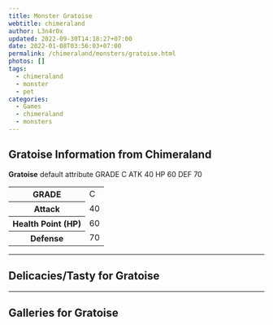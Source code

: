 ```yaml
---
title: Monster Gratoise
webtitle: chimeraland
author: L3n4r0x
updated: 2022-09-30T14:18:27+07:00
date: 2022-01-08T03:56:03+07:00
permalink: /chimeraland/monsters/gratoise.html
photos: []
tags:
  - chimeraland
  - monster
  - pet
categories:
  - Games
  - chimeraland
  - monsters
---
```


<section id="bootstrap-wrapper"><link rel="stylesheet" href="https://rawcdn.githack.com/dimaslanjaka/Web-Manajemen/0c3b5aa1813bd4abcd2c11bf3e37928b15c28664/css/bootstrap-5-3-0-alpha3-wrapper.css"/><h2 id="attribute">Gratoise Information from Chimeraland</h2><p><b>Gratoise</b> default attribute GRADE C ATK 40 HP 60 DEF 70<table><tr><th>GRADE</th><td>C</td></tr><tr><th>Attack</th><td>40</td></tr><tr><th>Health Point (HP)</th><td>60</td></tr><tr><th>Defense</th><td>70</td></tr></table></p><hr/><h2 id="delicacies">Delicacies/Tasty for Gratoise</h2><div class="bg-dark text-light"></div><hr/><div id="gallery"><h2>Galleries for Gratoise</h2><div class="row"></div></div></section>
